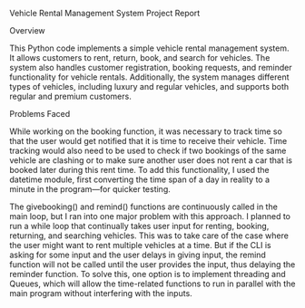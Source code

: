 Vehicle Rental Management System Project Report

Overview

This Python code implements a simple vehicle rental management system. It allows customers to rent, return, book, and search for vehicles. The system also handles customer registration, booking requests, and reminder functionality for vehicle rentals. Additionally, the system manages different types of vehicles, including luxury and regular vehicles, and supports both regular and premium customers.



Problems Faced

While working on the booking function, it was necessary to track time so that the user would get notified that it is time to receive their vehicle. Time tracking would also need to be used to check if two bookings of the same vehicle are clashing or to make sure another user does not rent a car that is booked later during this rent time. To add this functionality, I used the datetime module, first converting the time span of a day in reality to a minute in the program—for quicker testing.

The givebooking() and remind() functions are continuously called in the main loop, but I ran into one major problem with this approach. I planned to run a while loop that continually takes user input for renting, booking, returning, and searching vehicles. This was to take care of the case where the user might want to rent multiple vehicles at a time. But if the CLI is asking for some input and the user delays in giving input, the remind function will not be called until the user provides the input, thus delaying the reminder function. To solve this, one option is to implement threading and Queues, which will allow the time-related functions to run in parallel with the main program without interfering with the inputs.



